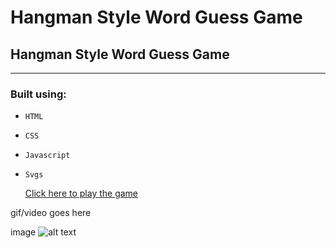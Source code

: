 # Hangman Style Word Guess Game

## Hangman Style Word Guess Game ##
---
### Built using: ###

- `HTML`
- `CSS`
- `Javascript`
- `Svgs`

	[Click here to play the game](https://warm-thicket-49184.herokuapp.com/)

gif/video goes here

image ![alt text](image.jpg)
